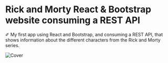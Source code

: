 # Rick and Morty React & Bootstrap website consuming a REST API

✐ My first app using React and Bootstrap, and consuming a REST API, that shows information about the different characters from the Rick and Morty series.


![Cover](https://github.com/vanesascode/Calculator-with-JAVASCRIPT/assets/131259155/73e5f2d9-4484-46bd-b423-16823f5a28ec)
